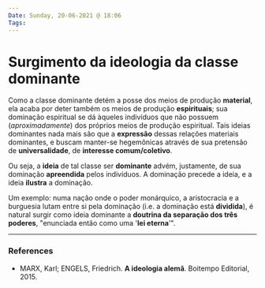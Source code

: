 ```yaml
---
Date: Sunday, 20-06-2021 @ 18:06
Tags:
---
```

# Surgimento da ideologia da classe dominante
Como a classe dominante detém a posse dos meios de produção **material**, ela acaba por deter também os meios de produção **espirituais**; sua dominação espiritual se dá àqueles indivíduos que não possuem (*aproximadamente*) dos próprios meios de produção espiritual. Tais ideias dominantes nada mais são que a **expressão** dessas relações materiais dominantes, e buscam manter-se hegemônicas através de sua pretensão de **universalidade**, de **interesse comum/coletivo**.

Ou seja, a **ideia** de tal classe ser **dominante** advém, justamente, de sua dominação **apreendida** pelos indivíduos. A dominação precede a ideia, e a ideia **ilustra** a dominação.  

Um exemplo: numa nação onde o poder monárquico, a aristocracia e a burguesia lutam entre si pela dominação (i.e. a dominação está **dividida**), é natural surgir como ideia dominante a **doutrina da separação dos três poderes**, "enunciada então como uma '**lei eterna**'". 


---
### References
- MARX, Karl; ENGELS, Friedrich. **A ideologia alemã**. Boitempo Editorial, 2015.
